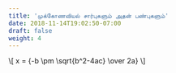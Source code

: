 ```yaml
---
title: 'முக்கோணவியல் சார்புகளும் அதன் பண்புகளும்'
date: 2018-11-14T19:02:50-07:00
draft: false
weight: 4
---
```



\\[ x = {-b \pm \sqrt{b^2-4ac} \over 2a} \\]